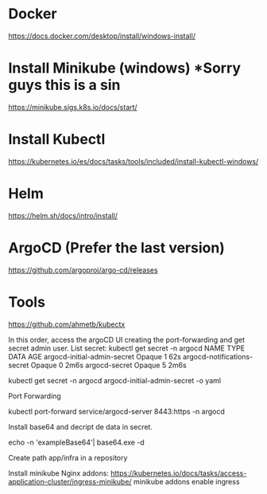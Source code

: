 # Docker
https://docs.docker.com/desktop/install/windows-install/

# Install Minikube (windows) *Sorry guys this is a sin
https://minikube.sigs.k8s.io/docs/start/

# Install Kubectl
https://kubernetes.io/es/docs/tasks/tools/included/install-kubectl-windows/

# Helm 
https://helm.sh/docs/intro/install/

# ArgoCD (Prefer the last version)
https://github.com/argoproj/argo-cd/releases

# Tools
https://github.com/ahmetb/kubectx


In this order, access the argoCD UI creating the port-forwarding and get secret admin user.
List secret:
kubectl get secret -n argocd
NAME                          TYPE     DATA   AGE
argocd-initial-admin-secret   Opaque   1      62s
argocd-notifications-secret   Opaque   0      2m6s
argocd-secret                 Opaque   5      2m6s

kubectl get secret -n argocd argocd-initial-admin-secret -o yaml

Port Forwarding 

kubectl port-forward service/argocd-server 8443:https -n argocd

Install base64 and decript de data in secret.

echo -n 'exampleBase64'| base64.exe -d

Create path app/infra in a repository

Install minikube Nginx addons:
https://kubernetes.io/docs/tasks/access-application-cluster/ingress-minikube/
minikube addons enable ingress



